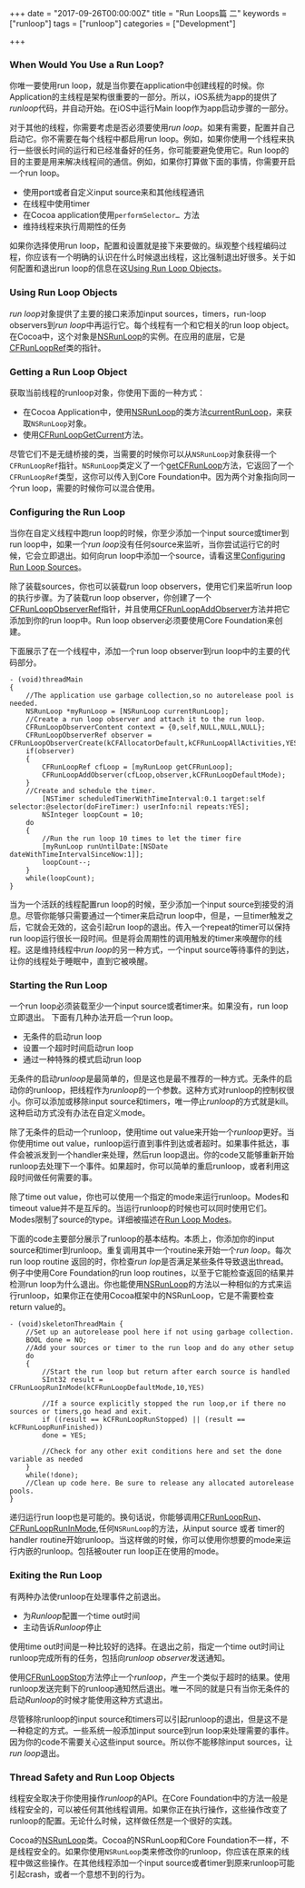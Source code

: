 +++
date = "2017-09-26T00:00:00Z"
title = "Run Loops篇 二"
keywords = ["runloop"]
tags = ["runloop"]
categories = ["Development"]

+++

 
### When Would You Use a Run Loop?
你唯一要使用run loop，就是当你要在application中创建线程的时候。你Application的主线程是架构很重要的一部分。所以，iOS系统为app的提供了<i>runloop</i>代码，并自动开始。在iOS中运行Main loop作为app启动步骤的一部分。

对于其他的线程，你需要考虑是否必须要使用<i>run loop</i>。如果有需要，配置并自己启动它。你不需要在每个线程中都启用run loop。例如，如果你使用一个线程来执行一些很长时间的运行和已经准备好的任务，你可能要避免使用它。Run loop的目的主要是用来解决线程间的通信。例如，如果你打算做下面的事情，你需要开启一个run loop。

* 使用port或者自定义input source来和其他线程通讯
* 在线程中使用timer
* 在Cocoa application使用`performSelector… `方法
* 维持线程来执行周期性的任务
<!--more-->
如果你选择使用run loop，配置和设置就是接下来要做的。纵观整个线程编码过程，你应该有一个明确的认识在什么时候退出线程，这比强制退出好很多。关于如何配置和退出run loop的信息在这[Using Run Loop Objects](https://developer.apple.com/library/content/documentation/Cocoa/Conceptual/Multithreading/RunLoopManagement/RunLoopManagement.html#//apple_ref/doc/uid/10000057i-CH16-SW5)。

### Using Run Loop Objects
<i>run loop</i>对象提供了主要的接口来添加input sources，timers，run-loop observers到<i>run loop</i>中再运行它。每个线程有一个和它相关的run loop object。在Cocoa中，这个对象是[NSRunLoop](https://developer.apple.com/documentation/foundation/runloop)的实例。在应用的底层，它是[CFRunLoopRef](https://developer.apple.com/documentation/corefoundation/cfrunloop)类的指针。

### Getting a Run Loop Object
获取当前线程的runloop对象，你使用下面的一种方式：

*	在Cocoa Application中，使用[NSRunLoop](https://developer.apple.com/documentation/foundation/runloop/1412291-current)的类方法[currentRunLoop](https://developer.apple.com/documentation/foundation/runloop)，来获取`NSRunLoop`对象。
* 使用[CFRunLoopGetCurrent](https://developer.apple.com/documentation/corefoundation/1542428-cfrunloopgetcurrent)方法。

尽管它们不是无缝桥接的类，当需要的时候你可以从`NSRunLoop`对象获得一个`CFRunLoopRef`指针。`NSRunLoop`类定义了一个[getCFRunLoop](https://developer.apple.com/documentation/foundation/nsrunloop/1410140-getcfrunloop)方法，它返回了一个`CFRunLoopRef`类型，这你可以传入到Core Foundation中。因为两个对象指向同一个run loop，需要的时候你可以混合使用。

### Configuring the Run Loop
当你在自定义线程中跑run loop的时候，你至少添加一个input source或timer到run loop中，如果一个*run loop*没有任何source来监听，当你尝试运行它的时候，它会立即退出。如何向run loop中添加一个source，请看这里[Configuring Run Loop Sources](https://developer.apple.com/library/content/documentation/Cocoa/Conceptual/Multithreading/RunLoopManagement/RunLoopManagement.html#//apple_ref/doc/uid/10000057i-CH16-SW7)。

除了装载sources，你也可以装载run loop observers，使用它们来监听run loop的执行步骤。为了装载run loop observer，你创建了一个[CFRunLoopObserverRef](https://developer.apple.com/documentation/corefoundation/cfrunloopobserver)指针，并且使用[CFRunLoopAddObserver](https://developer.apple.com/documentation/corefoundation/1542504-cfrunloopaddobserver)方法并把它添加到你的run loop中。Run loop observer必须要使用Core Foundation来创建。

下面展示了在一个线程中，添加一个run loop observer到run loop中的主要的代码部分。

```
- (void)threadMain
{
	//The application use garbage collection,so no autorelease pool is needed.
	NSRunLoop *myRunLoop = [NSRunLoop currentRunLoop];	
	//Create a run loop observer and attach it to the run loop.
	CFRunLoopObserverContent context = {0,self,NULL,NULL,NULL};
	CFRunLoopObserverRef observer = CFRunLoopObserverCreate(kCFAllocatorDefault,kCFRunLoopAllActivities,YES,0,&myRunLoopObserver,&context);
	if(observer)
	{
		CFRunLoopRef cfLoop = [myRunLoop getCFRunLoop];
		CFRunLoopAddObserver(cfLoop,observer,kCFRunLoopDefaultMode);		
	}	
	//Create and schedule the timer.
		[NSTimer scheduledTimerWithTimeInterval:0.1 target:self selector:@selector(doFireTimer:) userInfo:nil repeats:YES];
		NSInteger loopCount = 10;
	do 
	{
		//Run the run loop 10 times to let the timer fire
		[myRunLoop runUntilDate:[NSDate dateWithTimeIntervalSinceNow:1]];
		loopCount--;
	}
	while(loopCount);
}
```
当为一个活跃的线程配置run loop的时候，至少添加一个input source到接受的消息。尽管你能够只需要通过一个timer来启动run loop中，但是，一旦timer触发之后，它就会无效的，这会引起run loop的退出。传入一个repeat的timer可以保持run loop运行很长一段时间。但是将会周期性的调用触发的timer来唤醒你的线程。这是维持线程中<i>run loop</i>的另一种方式，一个input source等待事件的到达，让你的线程处于睡眠中，直到它被唤醒。

### Starting the Run Loop
一个run loop必须装载至少一个input source或者timer来。如果没有，run loop立即退出。
下面有几种办法开启一个run loop。

* 无条件的启动run loop
* 设置一个超时时间启动run loop
* 通过一种特殊的模式启动run loop

无条件的启动<i>runloop</i>是最简单的，但是这也是最不推荐的一种方式。无条件的启动你的runloop，把线程作为<i>runloop</i>的一个参数。这种方式对runloop的控制权很小。你可以添加或移除input source和timers，唯一停止<i>runloop</i>的方式就是kill。这种启动方式没有办法在自定义mode。

除了无条件的启动一个runloop，使用time out value来开始一个<i>runloop</i>更好。当你使用time out value，runloop运行直到事件到达或者超时。如果事件抵达，事件会被派发到一个handler来处理，然后run loop退出。你的code又能够重新开始runloop去处理下一个事件。如果超时，你可以简单的重启runloop，或者利用这段时间做任何需要的事。

除了time out value，你也可以使用一个指定的mode来运行runloop。Modes和timeout value并不是互斥的。当运行runloop的时候也可以同时使用它们。Modes限制了source的type。详细被描述在[Run Loop Modes](https://developer.apple.com/library/content/documentation/Cocoa/Conceptual/Multithreading/RunLoopManagement/RunLoopManagement.html#//apple_ref/doc/uid/10000057i-CH16-SW12)。

下面的code主要部分展示了runloop的基本结构。本质上，你添加你的input source和timer到runloop。重复调用其中一个routine来开始一个<i>run loop</i>。每次run loop routine 返回的时，你检查<i>run lop</i>是否满足某些条件导致退出thread。例子中使用Core Foundation的run loop routines，以至于它能检查返回的结果并检测run loop为什么退出。你也能使用[NSRunLoop](https://developer.apple.com/documentation/foundation/runloop)的方法以一种相似的方式来运行runloop，如果你正在使用Cocoa框架中的NSRunLoop，它是不需要检查return value的。

```
- (void)skeletonThreadMain {
	//Set up an autorelease pool here if not using garbage collection.
	BOOL done = NO;
	//Add your sources or timer to the run loop and do any other setup
	do
	{
		//Start the run loop but return after earch source is handled
		SInt32 result = CFRunLoopRunInMode(kCFRunLoopDefaultMode,10,YES)
		
		//If a source explicitly stopped the run loop,or if there no sources or timers,go head and exit.
		if ((result == kCFRunLoopRunStopped) || (result == kCFRunLoopRunFinished))
		done = YES;
		
		//Check for any other exit conditions here and set the done variable as needed
	}
	while(!done);
	//Clean up code here. Be sure to release any allocated autorelease pools.
}
```
递归运行run loop也是可能的。换句话说，你能够调用[CFRunLoopRun](https://developer.apple.com/documentation/corefoundation/1542011-cfrunlooprun)、[CFRunLoopRunInMode](https://developer.apple.com/documentation/corefoundation/1541988-cfrunloopruninmode),任何`NSRunLoop`的方法，从input source 或者 timer的handler routine开始runloop。当这样做的时候，你可以使用你想要的mode来运行内嵌的runloop。包括被outer run loop正在使用的mode。


### Exiting the Run Loop
有两种办法使runloop在处理事件之前退出。

* 为<i>Runloop</i>配置一个time out时间
* 主动告诉<i>Runloop</i>停止

使用time out时间是一种比较好的选择。在退出之前，指定一个time out时间让runloop完成所有的任务，包括向<i>runloop observer</i>发送通知。

使用[CFRunLoopStop](https://developer.apple.com/documentation/corefoundation/1541796-cfrunloopstop)方法停止一个<i>runloop</i>，产生一个类似于超时的结果。使用runloop发送完剩下的runloop通知然后退出。唯一不同的就是只有当你无条件的启动<i>Runloop</i>的时候才能使用这种方式退出。

尽管移除runloop的input source和timers可以引起runloop的退出，但是这不是一种稳定的方式。一些系统一般添加input source到run loop来处理需要的事件。因为你的code不需要关心这些input source。所以你不能移除input sources，让<i>run loop</i>退出。

### Thread Safety and Run Loop Objects
线程安全取决于你使用操作<i>runloop</i>的API。在Core Foundation中的方法一般是线程安全的，可以被任何其他线程调用。如果你正在执行操作，这些操作改变了runloop的配置。无论什么时候，这样做任然是一个很好的实践。

Cocoa的[NSRunLoop](https://developer.apple.com/documentation/foundation/runloop)类。Cocoa的NSRunLoop和Core Foundation不一样，不是线程安全的。如果你使用`NSRunLoop`类来修改你的runloop，你应该在原来的线程中做这些操作。在其他线程添加一个input source或者timer到原来runloop可能引起crash，或者一个意想不到的行为。